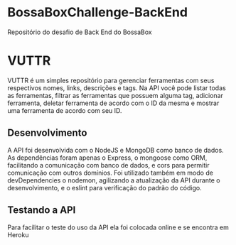 # BossaBoxChallenge-BackEnd
Repositório do desafio de Back End do BossaBox

# VUTTR
VUTTR é um simples repositório para gerenciar ferramentas com seus respectivos nomes, links, descrições e tags.
Na API você pode listar todas as ferramentas, filtrar as ferramentas que possuem alguma tag, adicionar ferramenta, deletar ferramenta de acordo com o ID da mesma e mostrar uma ferramenta de acordo com seu ID.

## Desenvolvimento
A API foi desenvolvida com o NodeJS e MongoDB como banco de dados.
As dependências foram apenas o Express, o mongoose como ORM, facilitando a comunicação com banco de dados, e cors para permitir comunicação com outros domínios. Foi utilizado também em modo de devDependencies o nodemon, agilizando a atualização da API durante o desenvolvimento, e o eslint para verificação do padrão do código.

## Testando a API
Para facilitar o teste do uso da API ela foi colocada online e se encontra em Heroku